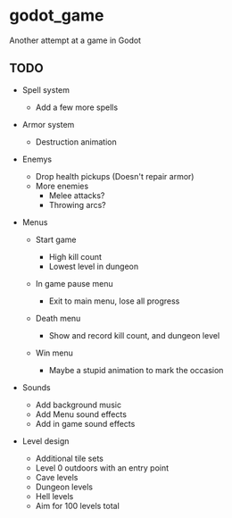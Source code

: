 # godot_game
Another attempt at a game in Godot

## TODO
* Spell system
  * Add a few more spells

* Armor system
  * Destruction animation

* Enemys
  * Drop health pickups (Doesn't repair armor)
  * More enemies
    * Melee attacks?
    * Throwing arcs?

* Menus
  * Start game
    * High kill count
    * Lowest level in dungeon

  * In game pause menu
    * Exit to main menu, lose all progress
  
  * Death menu
    * Show and record kill count, and dungeon level

  * Win menu
	* Maybe a stupid animation to mark the occasion

* Sounds
  * Add background music
  * Add Menu sound effects
  * Add in game sound effects

* Level design
  * Additional tile sets
  * Level 0 outdoors with an entry point
  * Cave levels
  * Dungeon levels
  * Hell levels
  * Aim for 100 levels total
